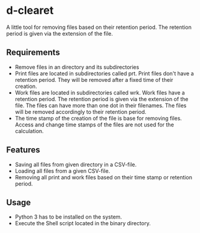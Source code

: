 d-clearet
==============

A little tool for removing files based on their retention period. The retention period is given via the extension of the file.

Requirements
--------------

- Remove files in an directory and its subdirectories
- Print files are located in subdirectories called prt. Print files don't have a retention period. They will be removed after a fixed time of their creation.
- Work files are located in subdirectories called wrk. Work files have a retention period. The retention period is given via the extension of the file. The files can have more than one dot in their filenames. The files will be removed accordingly to their retention period.
- The time stamp of the creation of the file is base for removing files. Access and change time stamps of the files are not used for the calculation.

Features
--------------

- Saving all files from given directory in a CSV-file.
- Loading all files from a given CSV-file.
- Removing all print and work files based on their time stamp or retention period.

Usage
--------------

- Python 3 has to be installed on the system.
- Execute the Shell script located in the binary directory.
